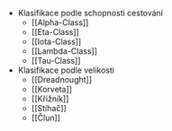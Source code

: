 * Klasifikace podle schopnosti cestování
    * [[Alpha-Class]]
    * [[Eta-Class]]
    * [[Iota-Class]]
    * [[Lambda-Class]]
    * [[Tau-Class]]
* Klasifikace podle velikosti
    * [[Dreadnought]]
    * [[Korveta]]
    * [[Křižník]]
    * [[Stíhač]]
    * [[Člun]]